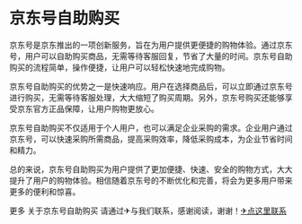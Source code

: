 # 京东号自助购买

京东号是京东推出的一项创新服务，旨在为用户提供更便捷的购物体验。通过京东号，用户可以自助购买商品，无需等待客服回复，节省了大量的时间。京东号自助购买的流程简单，操作便捷，让用户可以轻松快速地完成购物。

京东号自助购买的优势之一是快速响应。用户在选择商品后，可以立即通过京东号进行购买，无需等待客服处理，大大缩短了购买周期。另外，京东号购买还能够享受京东官方正品保障，让用户购物更放心。

京东号自助购买不仅适用于个人用户，也可以满足企业采购的需求。企业用户通过京东号，可以快速采购所需商品，提高采购效率，降低采购成本，为企业节省时间和精力。

总的来说，京东号自助购买为用户提供了更加便捷、快速、安全的购物方式，大大提升了用户的购物体验。相信随着京东号的不断优化和完善，将会为更多用户带来更多的便利和惊喜。

更多 关于京东号自助购买 请通过✈与我们联系，感谢阅读，谢谢！[✈点这里联系](https://b.k02.cc)